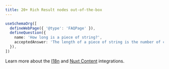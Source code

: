 ```yaml
---
title: 20+ Rich Result nodes out-of-the-box
---
```


```ts
useSchemaOrg([
  defineWebPage({ '@type': 'FAQPage' }),
  defineQuestion({
    name: 'How long is a piece of string?',
    acceptedAnswer: 'The length of a piece of string is the number of characters in the string.',
  }),
])
```

Learn more about the [I18n](/docs/sitemap/guides/i18n) and [Nuxt Content](/docs/sitemap/guides/content) integrations.
